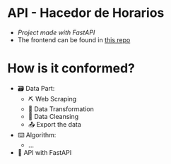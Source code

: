 # API - Hacedor de Horarios
- *Project made with FastAPI*
- The frontend can be found in [this repo](https://github.com/BubuDavid/DCI_hacedor_horarios_frontend)

# How is it conformed?
- 🗃️ Data Part:
	- ⛏️ Web Scraping
	- 🐼 Data Transformation
	- 🧹 Data Cleansing
	- 📤 Export the data
- ⌨️ Algorithm:
	- ...
- 🍕 API with FastAPI